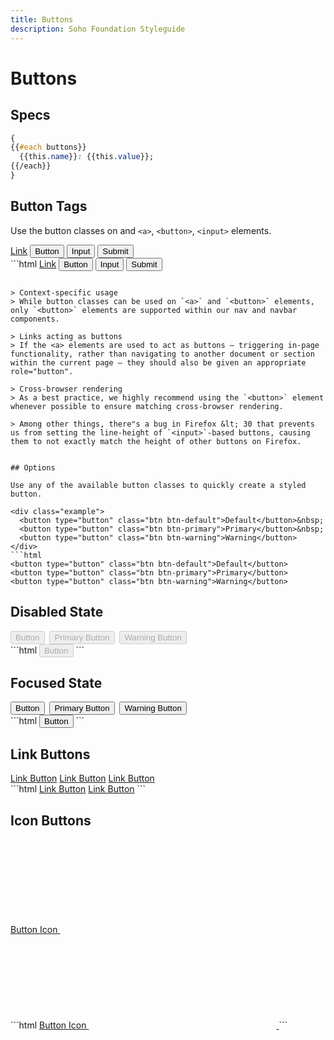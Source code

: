 ```yaml
---
title: Buttons
description: Soho Foundation Styleguide
---
```


# Buttons

## Specs

```css
{
{{#each buttons}}
  {{this.name}}: {{this.value}};
{{/each}}
}
```


## Button Tags

Use the button classes on and `<a>`, `<button>`, `<input>` elements.

<div class="example">
  <a class="btn btn-default" href="#" role="button">Link</a>
  <button class="btn btn-default" type="submit">Button</button>
  <input class="btn btn-default" type="button" value="Input">
  <input class="btn btn-default" type="submit" value="Submit">
</div>
```html
<a class="btn btn-default" href="#" role="button">Link</a>
<button class="btn btn-default" type="submit">Button</button>
<input class="btn btn-default" type="button" value="Input">
<input class="btn btn-default" type="submit" value="Submit">

```

> Context-specific usage
> While button classes can be used on `<a>` and `<button>` elements, only `<button>` elements are supported within our nav and navbar components.

> Links acting as buttons
> If the <a> elements are used to act as buttons – triggering in-page functionality, rather than navigating to another document or section within the current page – they should also be given an appropriate role="button".

> Cross-browser rendering
> As a best practice, we highly recommend using the `<button>` element whenever possible to ensure matching cross-browser rendering.

> Among other things, there"s a bug in Firefox &lt; 30 that prevents us from setting the line-height of `<input>`-based buttons, causing them to not exactly match the height of other buttons on Firefox.


## Options

Use any of the available button classes to quickly create a styled button.

<div class="example">
  <button type="button" class="btn btn-default">Default</button>&nbsp;
  <button type="button" class="btn btn-primary">Primary</button>&nbsp;
  <button type="button" class="btn btn-warning">Warning</button>
</div>
```html
<button type="button" class="btn btn-default">Default</button>
<button type="button" class="btn btn-primary">Primary</button>
<button type="button" class="btn btn-warning">Warning</button>
```


## Disabled State

<div class="example">
  <button type="button" class="btn btn-default" disabled>Button</button>&nbsp;
  <button type="button" class="btn btn-primary" disabled>Primary Button</button>&nbsp;
  <button type="button" class="btn btn-warning" disabled>Warning Button</button>
</div>
```html
<button type="button" class="btn btn-default" disabled>Button</button>
```

## Focused State

<div class="example">
  <button type="button" class="btn btn-default has-focus">Button</button>&nbsp;
  <button type="button" class="btn btn-primary has-focus">Primary Button</button>&nbsp;
  <button type="button" class="btn btn-warning has-focus">Warning Button</button>
</div>
```html
<button type="button" class="btn btn-default has-focus">Button</button>
```


## Link Buttons

<div class="example">
  <a href="" class="btn btn-link">Link Button</a>
  <a href="" class="btn btn-link" disabled>Link Button</a>
  <a href="" class="btn btn-link has-focus">Link Button</a>
</div>
```html
<a href="" class="btn btn-link">Link Button</a>
<a href="" class="btn btn-link" disabled>Link Button</a>
```


## Icon Buttons

<div class="example">
  <a href="" class="btn btn-default">
    Button Icon
    <svg class="icon" focusable="false" aria-hidden="true" role="presentation">
      <use xlink:href="#star-filled"></use>
    </svg>
  </a>
</div>
```html
<a href="" class="btn btn-default">
  Button Icon
  <svg class="icon" focusable="false" aria-hidden="true" role="presentation">
    <use xlink:href="#star-filled"></use>
  </svg>
</a>
```
